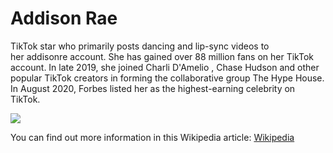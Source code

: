# Addison Rae

TikTok star who primarily posts dancing and lip-sync videos to her addisonre account. She has gained over 88 million fans on her TikTok account. In late 2019, she joined Charli D'Amelio , Chase Hudson and other popular TikTok creators in forming the collaborative group The Hype House. In August 2020, Forbes listed her as the highest-earning celebrity on TikTok.

![](https://upload.wikimedia.org/wikipedia/commons/thumb/4/4e/Addison_Rae_-_Pandora_2021_3.jpg/221px-Addison_Rae_-_Pandora_2021_3.jpg)

You can find out more information in this Wikipedia article: [Wikipedia](https://pl.wikipedia.org/wiki/Addison_Rae)

